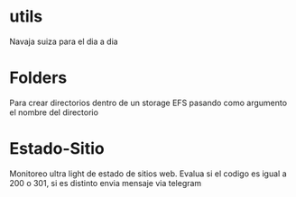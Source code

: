 # utils
Navaja suiza para el dia a dia

# Folders
Para crear directorios dentro de un storage EFS pasando como argumento el nombre del directorio

# Estado-Sitio
Monitoreo ultra light de estado de sitios web. Evalua si el codigo es igual a 200 o 301, si es distinto envia mensaje via telegram
